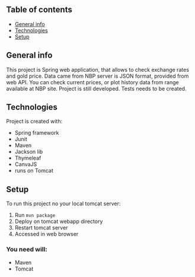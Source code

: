 ## Table of contents
* [General info](#general-info)
* [Technologies](#technologies)
* [Setup](#setup)

## General info
This project is Spring web application, that allows to check exchange rates and gold price. Data came from NBP server is JSON format, provided from web API. You can check current prices, or plot history data from range available at NBP site. 
Project is still developed. Tests needs to be created. 
	
## Technologies
Project is created with:
* Spring framework
* Junit
* Maven
* Jackson lib
* Thymeleaf
* CanvaJS
* runs on Tomcat 

	
## Setup
To run this project no your local tomcat server: 
1. Run `mvn package`
2. Deploy on tomcat webapp directory
3. Restart tomcat server
4. Accessed in web browser

### You need will:
* Maven
* Tomcat 









